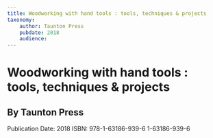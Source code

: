 ```yaml
---
title: Woodworking with hand tools : tools, techniques & projects
taxonomy:
	author: Taunton Press
	pubdate: 2018
	audience: 
---
```

# Woodworking with hand tools : tools, techniques & projects
## By Taunton Press


Publication Date: 2018
ISBN: 978-1-63186-939-6 1-63186-939-6